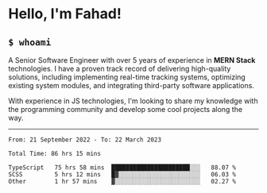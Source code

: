 <h1>Hello, I'm Fahad!</h1>

<h2><code>$ whoami</code></h2>

A Senior Software Engineer with over 5 years of experience in **MERN Stack** technologies. I have a proven track record of delivering high-quality solutions, including implementing real-time tracking systems, optimizing existing system modules, and integrating third-party software applications.

With experience in JS technologies, I'm looking to share my knowledge with the programming community and develop some cool projects along the way.

---

<!--START_SECTION:waka-->

```text
From: 21 September 2022 - To: 22 March 2023

Total Time: 86 hrs 15 mins

TypeScript   75 hrs 58 mins  ██████████████████████░░░   88.07 %
SCSS         5 hrs 12 mins   █▓░░░░░░░░░░░░░░░░░░░░░░░   06.03 %
Other        1 hr 57 mins    ▓░░░░░░░░░░░░░░░░░░░░░░░░   02.27 %
```

<!--END_SECTION:waka-->

<!--
**heyFahad/heyFahad** is a ✨ _special_ ✨ repository because its `README.md` (this file) appears on your GitHub profile.

Here are some ideas to get you started:

- 🔭 I’m currently working on ...
- 🌱 I’m currently learning ...
- 👯 I’m looking to collaborate on ...
- 🤔 I’m looking for help with ...
- 💬 Ask me about ...
- 📫 How to reach me: ...
- 😄 Pronouns: ...
- ⚡ Fun fact: ...
-->
